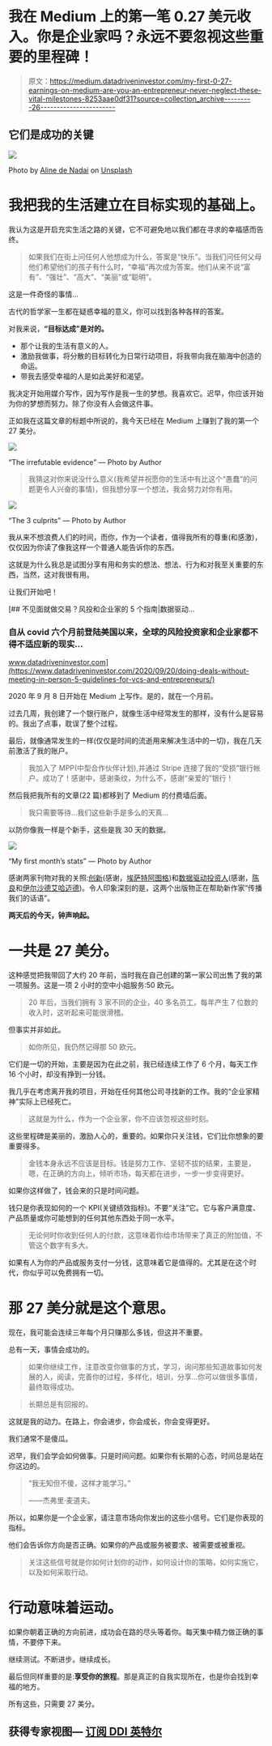 # 我在 Medium 上的第一笔 0.27 美元收入。你是企业家吗？永远不要忽视这些重要的里程碑！

> 原文：<https://medium.datadriveninvestor.com/my-first-0-27-earnings-on-medium-are-you-an-entrepreneur-never-neglect-these-vital-milestones-8253aae0df31?source=collection_archive---------26----------------------->

## 它们是成功的关键

![](img/1fa8758ed3735fb1ee039cd6574229ae.png)

Photo by [Aline de Nadai](https://unsplash.com/@alinedenadai?utm_source=unsplash&utm_medium=referral&utm_content=creditCopyText) on [Unsplash](https://unsplash.com/s/photos/goal-achievement?utm_source=unsplash&utm_medium=referral&utm_content=creditCopyText)

# 我把我的生活建立在目标实现的基础上。

我认为这是开启充实生活之路的关键，它不可避免地以我们都在寻求的幸福感而告终。

> 如果我们在街上问任何人他想成为什么，答案是“快乐”。当我们问任何父母他们希望他们的孩子有什么时，“幸福”再次成为答案。他们从来不说“富有”、“强壮”、“高大”、“美丽”或“聪明”。

这是一件奇怪的事情…

古代的哲学家一生都在疑惑幸福的意义，你可以找到各种各样的答案。

对我来说，**“目标达成”是对的。**

*   那个让我的生活有意义的人。
*   激励我做事，将分散的目标转化为日常行动项目，将我带向我在脑海中创造的命运。
*   带我去感受幸福的人是如此美好和渴望。

我决定开始用媒介写作，因为写作是我一生的梦想。我喜欢它。迟早，你应该开始为你的梦想而努力。除了你没有人会做这件事。

正如我在这篇文章的标题中所说的，我今天已经在 Medium 上赚到了我的第一个 27 美分。

![](img/af37e34c85a6a60fc6b37814e54e30b7.png)

“The irrefutable evidence” — Photo by Author

> 我猜这对你来说没什么意义(我希望并祝愿你的生活中有比这个“愚蠢”的问题更令人兴奋的事情)，但我想分享一个想法，我会努力对你有用。

![](img/e56e5ea654d4672f9e0078eb109ed21c.png)

“The 3 culprits” — Photo by Author

我从来不想浪费人们的时间，而你，作为一个读者，值得我所有的尊重(和感激)，仅仅因为你读了像我这样一个普通人能告诉你的东西。

这就是为什么我总是试图分享有用和务实的想法、想法、行为和对我至关重要的东西，当然，这对我很有用。

让我们开始吧！

[](https://www.datadriveninvestor.com/2020/09/20/doing-deals-without-meeting-in-person-5-guidelines-for-vcs-and-entrepreneurs/) [## 不见面就做交易？风投和企业家的 5 个指南|数据驱动…

### 自从 covid 六个月前登陆美国以来，全球的风险投资家和企业家都不得不适应新的现实…

www.datadriveninvestor.com](https://www.datadriveninvestor.com/2020/09/20/doing-deals-without-meeting-in-person-5-guidelines-for-vcs-and-entrepreneurs/) 

2020 年 9 月 8 日开始在 Medium 上写作。是的，就在一个月前。

过去几周，我创建了一个银行账户，就像生活中经常发生的那样，没有什么是容易的。我出了点事，耽误了整个过程。

最后，就像通常发生的一样(仅仅是时间的流逝用来解决生活中的一切)，我在几天前激活了我的账户。

> 我加入了 MPP(中型合作伙伴计划),并通过 Stripe 连接了我的“受损”银行帐户。成功了！感谢中，感谢条纹，为什么不，感谢“亲爱的”银行！

然后我把我所有的文章(22 篇)都移到了 Medium 的付费墙后面。

> 我只需要等待…我们这些新手是多么的天真…

以防你像我一样是个新手，这些是我 30 天的数据。

![](img/b5f3113b46b2e4fb773bfd63608d9271.png)

“My first month’s stats” — Photo by Author

感谢两家刊物对我的关照:[创新](https://medium.com/u/9527aff174ba?source=post_page-----8253aae0df31--------------------------------)(感谢，[埃萨特阿图格](https://medium.com/u/98075caf09f?source=post_page-----8253aae0df31--------------------------------))和[数据驱动投资人](https://medium.com/u/de42e9af1960?source=post_page-----8253aae0df31--------------------------------)(感谢，[陈良](https://medium.com/u/82fff5e79458?source=post_page-----8253aae0df31--------------------------------)和[伊尔沙德艾哈迈德](https://medium.com/u/e31842601383?source=post_page-----8253aae0df31--------------------------------))。令人印象深刻的是，这两个出版物正在帮助新作家“传播我们的话语”。

**两天后的今天，钟声响起。**

# 一共是 27 美分。

这种感觉把我带回了大约 20 年前，当时我在自己创建的第一家公司出售了我的第一项服务。这是一项 2 小时的空中小姐服务:50 欧元。

> 20 年后，当我们拥有 3 家不同的企业，40 多名员工，每年产生 7 位数的收入时，这听起来可能很滑稽。

但事实并非如此。

> 如你所见，我仍然记得那 50 欧元。

它们是一切的开始，主要是因为在此之前，我已经连续工作了 6 个月，每天工作 16 个小时，却没有挣到一分钱。

我几乎在考虑离开我的项目，开始在任何其他公司寻找新的工作。我的“企业家精神”实际上已经死亡。

> 这就是为什么，作为一个企业家，你不应该忽视这些时刻。

这些里程碑是美丽的，激励人心的，重要的。如果你只关注钱，它们比你想象的要重要得多。

> 金钱本身永远不应该是目标。钱是努力工作、坚韧不拔的结果，主要是，嗯，在正确的方向上，倾听市场，每天都在进步，一步一步变得更好。

如果你这样做了，钱会来的只是时间问题。

钱只是你表现如何的一个 KPI(关键绩效指标)。不要“关注”它。它与客户满意度、产品质量或你可能想到的任何其他东西处于同一水平。

> 无论何时你收到任何人的付款，这意味着你给市场带来了真正的附加值，不管这个数字有多大。

如果有人为你的产品或服务支付一分钱，这意味着它是值得的。尤其是在这个时代，你似乎可以免费拥有一切。

# 那 27 美分就是这个意思。

现在，我可能会连续三年每个月只赚那么多钱，但这并不重要。

总有一天，事情会成功的。

> 如果你继续工作，注意改变你做事的方式，学习，询问那些知道故事如何发展的人，阅读，完善你的过程，多样化，培训，分享…你可以做很多事情，最终取得成功。

> 长期总是有回报的。

这就是我的动力。在路上，你会进步，你会成长，你会变得更好。

我们通常不是傻瓜。

迟早，我们会学会如何做事。只是时间问题。如果你有长期的心态，时间总是站在你这边的。

> “我无知但不傻，这样才能学习。”
> 
> ——杰弗里·麦道夫。

所以，如果你是一个企业家，请注意市场向你发出的这些小信号。它们是你表现的指标。

他们会告诉你方向是否正确。如果你的产品或服务被要求、被需要或被重视。

> 关注这些信号就是你如何计划你的动作，如何设计你的策略，如何实施它，以及如何采取行动。

# 行动意味着运动。

如果你朝着正确的方向前进，成功会在路的尽头等着你。每天集中精力做正确的事情，不要停下来。

继续测试。不断进步。继续成长。

最后但同样重要的是:**享受你的旅程**。那是真正的自我实现所在，也是你会找到幸福的地方。

所有这些，只需要 27 美分。

## 获得专家视图— [订阅 DDI 英特尔](https://datadriveninvestor.com/ddi-intel)